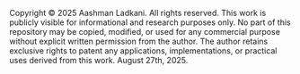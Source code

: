 Copyright © 2025 Aashman Ladkani. All rights reserved. This work is publicly visible for informational and research purposes only. No part of this repository may be copied, modified, or used for any commercial purpose without explicit written permission from the author. The author retains exclusive rights to patent any applications, implementations, or practical uses derived from this work. 
August 27th, 2025.
